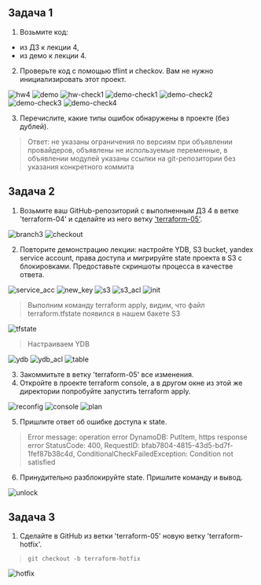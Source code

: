 ## Задача 1

1. Возьмите код:
 - из ДЗ к лекции 4,
 - из демо к лекции 4.

2. Проверьте код с помощью tflint и checkov. Вам не нужно инициализировать этот проект.

![hw4](task1/hw4.png)
![demo](task1/demo.png)
![hw-check1](task1/hw-check1.png)
![demo-check1](task1/demo-check1.png)
![demo-check2](task1/demo-check2.png)
![demo-check3](task1/demo-check3.png)
![demo-check4](task1/demo-check4.png)

3. Перечислите, какие типы ошибок обнаружены в проекте (без дублей).

>Ответ: не указаны ограничения по версиям при объявлении провайдеров, объявлены не используемые переменные, в объявлении модулей указаны ссылки на git-репозитории без указания конкретного коммита

## Задача 2

1. Возьмите ваш GitHub-репозиторий с выполненным ДЗ 4 в ветке 'terraform-04' и сделайте из него ветку ['terraform-05'](https://github.com/ua4wne/ter-hw-04/tree/terraform-05).

![branch3](task2/branch5.png)
![checkout](task2/checkout.png)

2. Повторите демонстрацию лекции: настройте YDB, S3 bucket, yandex service account, права доступа и мигрируйте state проекта в S3 с блокировками. Предоставьте скриншоты процесса в качестве ответа.

![service_acc](task2/service_acc.png)
![new_key](task2/new_key.png)
![s3](task2/s3.png)
![s3_acl](task2/s3_acl.png)
![init](task2/init.png)

>Выполним команду terraform apply, видим, что файл terraform.tfstate появился в нашем бакете S3

![tfstate](task2/tfstate.png)

> Настраиваем YDB

![ydb](task2/ydb.png)
![ydb_acl](task2/ydb_acl.png)
![table](task2/table.png)

3. Закоммитьте в ветку 'terraform-05' все изменения.
4. Откройте в проекте terraform console, а в другом окне из этой же директории попробуйте запустить terraform apply.

![reconfig](task2/reconfig.png)
![console](task2/console.png)
![plan](task2/plan.png)

5. Пришлите ответ об ошибке доступа к state.

>Error message: operation error DynamoDB: PutItem, https response error StatusCode: 400, RequestID: bfab7804-4815-43d5-bd7f-1fef87b38c4d, ConditionalCheckFailedException: Condition not satisfied

6. Принудительно разблокируйте state. Пришлите команду и вывод.

![unlock](task2/unlock.png)

## Задача 3

1. Сделайте в GitHub из ветки 'terraform-05' новую ветку 'terraform-hotfix'.

>`git checkout -b terraform-hotfix`

![hotfix](task3/hotfix.png)


